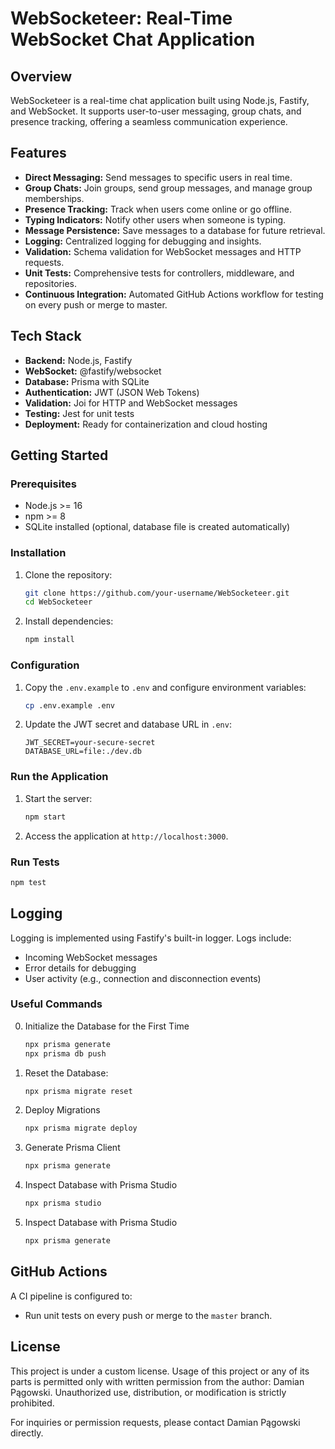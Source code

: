 
# WebSocketeer: Real-Time WebSocket Chat Application

## Overview
WebSocketeer is a real-time chat application built using Node.js, Fastify, and WebSocket. It supports user-to-user messaging, group chats, and presence tracking, offering a seamless communication experience.

## Features
- **Direct Messaging:** Send messages to specific users in real time.
- **Group Chats:** Join groups, send group messages, and manage group memberships.
- **Presence Tracking:** Track when users come online or go offline.
- **Typing Indicators:** Notify other users when someone is typing.
- **Message Persistence:** Save messages to a database for future retrieval.
- **Logging:** Centralized logging for debugging and insights.
- **Validation:** Schema validation for WebSocket messages and HTTP requests.
- **Unit Tests:** Comprehensive tests for controllers, middleware, and repositories.
- **Continuous Integration:** Automated GitHub Actions workflow for testing on every push or merge to master.

## Tech Stack
- **Backend:** Node.js, Fastify
- **WebSocket:** @fastify/websocket
- **Database:** Prisma with SQLite
- **Authentication:** JWT (JSON Web Tokens)
- **Validation:** Joi for HTTP and WebSocket messages
- **Testing:** Jest for unit tests
- **Deployment:** Ready for containerization and cloud hosting

## Getting Started

### Prerequisites
- Node.js >= 16
- npm >= 8
- SQLite installed (optional, database file is created automatically)

### Installation
1. Clone the repository:
   ```bash
   git clone https://github.com/your-username/WebSocketeer.git
   cd WebSocketeer
   ```
2. Install dependencies:
   ```bash
   npm install
   ```

### Configuration
1. Copy the `.env.example` to `.env` and configure environment variables:
   ```bash
   cp .env.example .env
   ```
2. Update the JWT secret and database URL in `.env`:
   ```
   JWT_SECRET=your-secure-secret
   DATABASE_URL=file:./dev.db
   ```

### Run the Application
1. Start the server:
   ```bash
   npm start
   ```
2. Access the application at `http://localhost:3000`.

### Run Tests
```bash
npm test
```

## Logging
Logging is implemented using Fastify's built-in logger. Logs include:
- Incoming WebSocket messages
- Error details for debugging
- User activity (e.g., connection and disconnection events)

### Useful Commands

0. Initialize the Database for the First Time
   ```bash
   npx prisma generate
   npx prisma db push
   ```
1. Reset the Database:
   ```bash
   npx prisma migrate reset
   ```
2. Deploy Migrations
   ```bash
   npx prisma migrate deploy
   ```
3. Generate Prisma Client
   ```bash
   npx prisma generate
   ```
4. Inspect Database with Prisma Studio
   ```bash
   npx prisma studio
   ```
5. Inspect Database with Prisma Studio
   ```bash
   npx prisma generate
   ```



## GitHub Actions
A CI pipeline is configured to:
- Run unit tests on every push or merge to the `master` branch.

## License
This project is under a custom license. Usage of this project or any of its parts is permitted only with written permission from the author: Damian Pągowski. Unauthorized use, distribution, or modification is strictly prohibited.

For inquiries or permission requests, please contact Damian Pągowski directly.